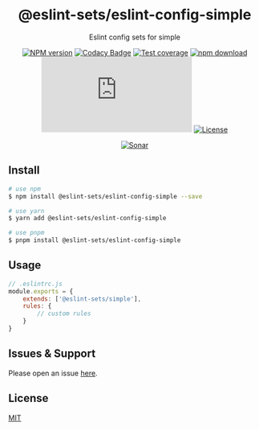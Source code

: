 <div style="text-align: center;" align="center">

# @eslint-sets/eslint-config-simple

Eslint config sets for simple

[![NPM version][npm-image]][npm-url]
[![Codacy Badge][codacy-image]][codacy-url]
[![Test coverage][codecov-image]][codecov-url]
[![npm download][download-image]][download-url]
[![gzip][gzip-image]][gzip-url]
[![License][license-image]][license-url]

[![Sonar][sonar-image]][sonar-url]

</div>

## Install

```bash
# use npm
$ npm install @eslint-sets/eslint-config-simple --save

# use yarn
$ yarn add @eslint-sets/eslint-config-simple

# use pnpm
$ pnpm install @eslint-sets/eslint-config-simple
```

## Usage

```js
// .eslintrc.js
module.exports = {
    extends: ['@eslint-sets/simple'],
    rules: {
        // custom rules
    }
}
```

## Issues & Support

Please open an issue [here](https://github.com/saqqdy/@eslint-sets/eslint-config-simple/issues).

## License

[MIT](LICENSE)

[npm-image]: https://img.shields.io/npm/v/@eslint-sets/eslint-config-simple.svg?style=flat-square
[npm-url]: https://npmjs.org/package/@eslint-sets/eslint-config-simple
[codacy-image]: https://app.codacy.com/project/badge/Grade/f70d4880e4ad4f40aa970eb9ee9d0696
[codacy-url]: https://www.codacy.com/gh/saqqdy/@eslint-sets/eslint-config-simple/dashboard?utm_source=github.com&utm_medium=referral&utm_content=saqqdy/@eslint-sets/eslint-config-simple&utm_campaign=Badge_Grade
[codecov-image]: https://img.shields.io/codecov/c/github/saqqdy/@eslint-sets/eslint-config-simple.svg?style=flat-square
[codecov-url]: https://codecov.io/github/saqqdy/@eslint-sets/eslint-config-simple?branch=master
[download-image]: https://img.shields.io/npm/dm/@eslint-sets/eslint-config-simple.svg?style=flat-square
[download-url]: https://npmjs.org/package/@eslint-sets/eslint-config-simple
[gzip-image]: http://img.badgesize.io/https://unpkg.com/@eslint-sets/eslint-config-simple/index.js?compression=gzip&label=gzip%20size:%20JS
[gzip-url]: http://img.badgesize.io/https://unpkg.com/@eslint-sets/eslint-config-simple/index.js?compression=gzip&label=gzip%20size:%20JS
[license-image]: https://img.shields.io/badge/License-MIT-blue.svg
[license-url]: LICENSE
[sonar-image]: https://sonarcloud.io/api/project_badges/quality_gate?project=saqqdy_eslint-sets
[sonar-url]: https://sonarcloud.io/dashboard?id=saqqdy_eslint-sets
